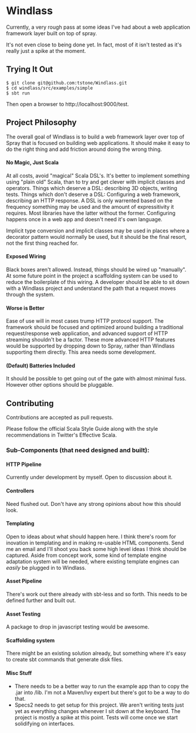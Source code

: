 
# Windlass

Currently, a very rough pass at some ideas I've had about a web application framework layer built on top of spray.

It's not even close to being done yet.  In fact, most of it isn't tested as it's really just a spike at the moment.

## Trying It Out

```
$ git clone git@github.com:tstone/Windlass.git
$ cd windlass/src/examples/simple
$ sbt run
```

Then open a browser to http://localhost:9000/test.

## Project Philosophy

The overall goal of Windlass is to build a web framework layer over top of Spray that is focused
on building web applications.  It should make it easy to do the right thing and add friction around
doing the wrong thing.

#### No Magic, Just Scala

At all costs, avoid "magical" Scala DSL's.  It's better to implement something using "plain old" Scala, than to try and get clever with implicit classes and operators.  Things which deserve a DSL:  describing 3D objects, writing tests.  Things which don't deserve a DSL:  Configuring a web framework, describing an HTTP response.  A DSL is only warrented based on the frequency something may be used and the amount of expressitivity it requires.  Most libraries have the latter without the former.  Configuring happens once in a web app and doesn't need it's own language.

Implicit type conversion and implicit classes may be used in places where a decorator pattern would normally be used, but it should be the final resort, not the first thing reached for.

#### Exposed Wiring

Black boxes aren't allowed.  Instead, things should be wired up "manually".  At some future point in the project a scaffolding system can be used to reduce the boilerplate of this wiring.  A developer should be able to sit down with a Windlass project and understand the path that a request moves through the system.

#### Worse is Better

Ease of use will in most cases trump HTTP protocol support.  The framework should be focused and optimized around building a traditional request/response web application, and advanced support of HTTP streaming shouldn't be a factor.  These more advanced HTTP features would be supported by dropping down to Spray, rather than Windlass supporting them directly.  This area needs some development.

#### (Default) Batteries Included

It should be possible to get going out of the gate with almost minimal fuss.  However other options should be pluggable.

## Contributing

Contributions are accepted as pull requests.

Please follow the official Scala Style Guide along with the style recommendations in Twitter's Effective Scala.

### Sub-Components (that need designed and built):

#### HTTP Pipeline

Currently under development by myself.  Open to discussion about it.

#### Controllers

Need flushed out.  Don't have any strong opinions about how this should look.

#### Templating

Open to ideas about what should happen here.  I think there's room for inovation in templating and in making re-usable HTML components.  Send me an email and I'll shoot you back some high level ideas I think should be captured.  Aside from concept work, some kind of template engine adaptation system will be needed, where existing template engines can *easily* be plugged in to Windlass.

#### Asset Pipeline

There's work out there already with sbt-less and so forth.  This needs to be defined further and built out.

#### Asset Testing

A package to drop in javascript testing would be awesome.

#### Scaffolding system

There might be an existing solution already, but something where it's easy to create sbt commands that generate disk files.

#### Misc Stuff

  - There needs to be a better way to run the example app than to copy the .jar into /lib.  I'm not a Maven/Ivy expert but there's got to be a way to do that.
  - Specs2 needs to get setup for this project.  We aren't writing tests just yet as everything changes whenever I sit down at the keyboard.  The project is mostly a spike at this point.  Tests will come once we start solidifying on interfaces.